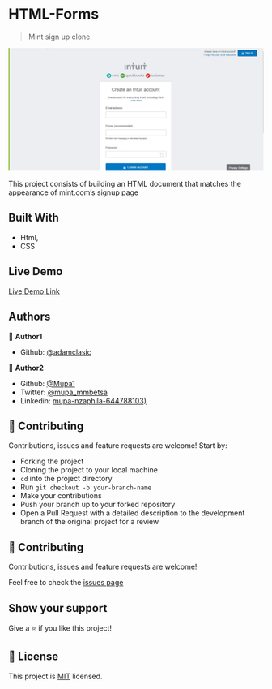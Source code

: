 # HTML-Forms

> Mint sign up clone.

![screenshot](./images/screenshot.jpg)

This project consists of building an HTML document that matches the appearance of mint.com’s signup page

## Built With

- Html,
- CSS

## Live Demo

[Live Demo Link](https://rawcdn.githack.com/Mupa1/HTML-Forms/ebd2cd37b6314731aa4c826e301ac2743b0554bf/index.html)


## Authors

👤 **Author1**

- Github: [@adamclasic](https://github.com/adamclasic)


👤 **Author2**

- Github: [@Mupa1](https://github.com/Mupa1)
- Twitter: [@mupa_mmbetsa](https://twitter.com/mupa_mmbetsa)
- Linkedin: [mupa-nzaphila-644788103)](https://www.linkedin.com/in/mupa-nzaphila-644788103/)

## 🤝 Contributing

Contributions, issues and feature requests are welcome! Start by:
* Forking the project
* Cloning the project to your local machine
* `cd` into the project directory
* Run `git checkout -b your-branch-name`
* Make your contributions
* Push your branch up to your forked repository
* Open a Pull Request with a detailed description to the development branch of the original project for a review

## 🤝 Contributing

Contributions, issues and feature requests are welcome!

Feel free to check the [issues page](https://github.com/Mupa1/HTML-Forms/issues)

## Show your support

Give a ⭐️ if you like this project!


## 📝 License

This project is [MIT](https://opensource.org/licenses/MIT) licensed.
